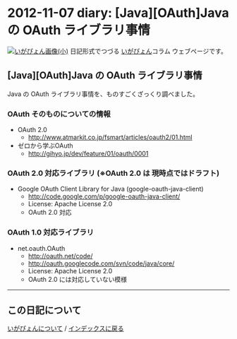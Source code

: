 2012-11-07 diary: [Java][OAuth]Java の OAuth ライブラリ事情
=====================================================================================================
[![いがぴょん画像(小)](https://igapyon.github.io/diary/images/iga200306s.jpg "いがぴょん")](https://igapyon.github.io/diary/memo/memoigapyon.html) 日記形式でつづる [いがぴょん](https://igapyon.github.io/diary/memo/memoigapyon.html)コラム ウェブページです。

## [Java][OAuth]Java の OAuth ライブラリ事情

Java の OAuth ライブラリ事情を、ものすごくざっくり調べました。


### OAuth そのものについての情報


* OAuth 2.0
  * http://www.atmarkit.co.jp/fsmart/articles/oauth2/01.html
* ゼロから学ぶOAuth
  * http://gihyo.jp/dev/feature/01/oauth/0001



### OAuth 2.0 対応ライブラリ (※OAuth 2.0 は 現時点ではドラフト)


* Google OAuth Client Library for Java (google-oauth-java-client)
  * http://code.google.com/p/google-oauth-java-client/
  * License: Apache License 2.0
  * OAuth 2.0 対応



### OAuth 1.0 対応ライブラリ


* net.oauth.OAuth
  * http://oauth.net/code/
  * http://oauth.googlecode.com/svn/code/java/core/
  * License: Apache License 2.0
  * OAuth 2.0 には対応していない模様





----------------------------------------------------------------------------------------------------

## この日記について
[いがぴょんについて](https://igapyon.github.io/diary/memo/memoigapyon.html) / [インデックスに戻る](https://igapyon.github.io/diary/idxall.html)
